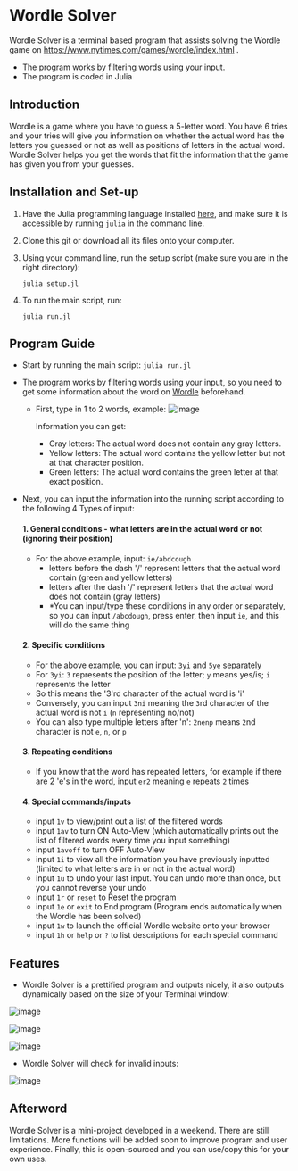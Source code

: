 # Wordle Solver
Wordle Solver is a terminal based program that assists solving the Wordle game on https://www.nytimes.com/games/wordle/index.html .
- The program works by filtering words using your input.
- The program is coded in Julia


## Introduction

Wordle is a game where you have to guess a 5-letter word. You have 6 tries and your tries will give you information on whether the actual word has the letters you guessed or not as well as positions of letters in the actual word. Wordle Solver helps you get the words that fit the information that the game has given you from your guesses.


## Installation and Set-up

1. Have the Julia programming language installed [here](https://julialang.org/downloads/), and make sure it is accessible by running `julia` in the command line.

2. Clone this git or download all its files onto your computer.

3. Using your command line, run the setup script (make sure you are in the right directory):
    ```
    julia setup.jl
    ```

4. To run the main script, run:
    ```
    julia run.jl
    ```

## Program Guide

- Start by running the main script: ```julia run.jl```
- The program works by filtering words using your input, so you need to get some information about the word on [Wordle](https://www.nytimes.com/games/wordle/index.html) beforehand.
  - First, type in 1 to 2 words, example:
    ![image](https://user-images.githubusercontent.com/90701608/212551008-38d7278e-f04d-4720-9355-5d118fe26fe6.png)
    
    Information you can get:
    - Gray letters: The actual word does not contain any gray letters.
    - Yellow letters: The actual word contains the yellow letter but not at that character position.
    - Green letters: The actual word contains the green letter at that exact position.

- Next, you can input the information into the running script according to the following 4 Types of input:
    #### 1. General conditions - what letters are in the actual word or not (ignoring their position)
    - For the above example, input: `ie/abdcough`
        - letters before the dash '/' represent letters that the actual word contain (green and yellow letters)
        - letters after the dash '/' represent letters that the actual word does not contain (gray letters)
        - *You can input/type these conditions in any order or separately, so you can input `/abcdough`, press enter, then input `ie`, and this will do the same thing

    #### 2. Specific conditions
    - For the above example, you can input: `3yi` and `5ye` separately
    - For `3yi`: `3` represents the position of the letter; `y` means yes/is; `i` represents the letter
    - So this means the '3'rd character of the actual word is 'i'
    - Conversely, you can input `3ni` meaning the `3`rd character of the actual word is not `i` (`n` representing no/not)
    - You can also type multiple letters after 'n': `2nenp` means `2`nd character is not `e`, `n`, or `p`

    #### 3. Repeating conditions
    - If you know that the word has repeated letters, for example if there are 2 'e's in the word, input `er2` meaning `e` repeats `2` times

    #### 4. Special commands/inputs
    - input `1v` to view/print out a list of the filtered words
    - input `1av` to turn ON Auto-View (which automatically prints out the list of filtered words every time you input something)
    - input `1avoff` to turn OFF Auto-View
    - input `1i` to view all the information you have previously inputted (limited to what letters are in or not in the actual word)
    - input `1u` to undo your last input. You can undo more than once, but you cannot reverse your undo
    - input `1r` or `reset` to Reset the program
    - input `1e` or `exit` to End program (Program ends automatically when the Wordle has been solved)
    - input `1w` to launch the official Wordle website onto your browser
    - input `1h` or `help` or `?` to list descriptions for each special command

## Features

- Wordle Solver is a prettified program and outputs nicely, it also outputs dynamically based on the size of your Terminal window:

![image](https://user-images.githubusercontent.com/90701608/212552953-dc9cca69-bade-4245-afac-19c6e100de00.png)

![image](https://user-images.githubusercontent.com/90701608/212553887-7999291b-9c63-425c-8dae-34de0f827907.png)

![image](https://user-images.githubusercontent.com/90701608/212554602-f1ed3752-19ca-4e48-934b-d69b4b1ca056.png)

- Wordle Solver will check for invalid inputs:

![image](https://user-images.githubusercontent.com/90701608/212554548-1ec27c93-e9dd-498a-b29e-d530a6bbccad.png)


## Afterword

Wordle Solver is a mini-project developed in a weekend. There are still limitations. More functions will be added soon to improve program and user experience. Finally, this is open-sourced and you can use/copy this for your own uses.


